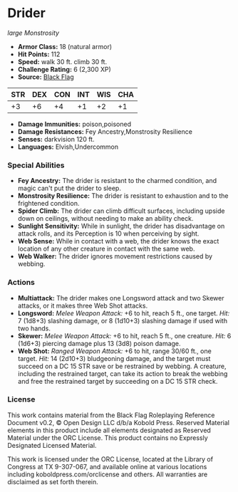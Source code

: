 # Drider

*large* *Monstrosity*

- **Armor Class:** 18 (natural armor)
- **Hit Points:** 112 
- **Speed:** walk 30 ft. climb 30 ft.
- **Challenge Rating:** 6 (2,300 XP)
- **Source:** [Black Flag](https://koboldpress.com/kpstore/product/tovrpg-pg-mv/)

| STR | DEX | CON | INT | WIS | CHA |
| --- | --- | --- | --- | --- | --- |
| +3 | +6 | +4 | +1 | +2 | +1 |

- **Damage Immunities:** poison,poisoned
- **Damage Resistances:** Fey Ancestry,Monstrosity Resilience
- **Senses:** darkvision 120 ft.
- **Languages:** Elvish,Undercommon

### Special Abilities

- **Fey Ancestry:** The drider is resistant to the charmed condition, and magic can't put the drider to sleep.
- **Monstrosity Resilience:** The drider is resistant to exhaustion and to the frightened condition.
- **Spider Climb:** The drider can climb difficult surfaces, including upside down on ceilings, without needing to make an ability check.
- **Sunlight Sensitivity:** While in sunlight, the drider has disadvantage on attack rolls, and its Perception is 10 when perceiving by sight.
- **Web Sense:** While in contact with a web, the drider knows the exact location of any other creature in contact with the same web.
- **Web Walker:** The drider ignores movement restrictions caused by webbing.

### Actions

- **Multiattack:** The drider makes one Longsword attack and two Skewer attacks, or it makes three Web Shot attacks.
- **Longsword:** _Melee Weapon Attack:_ +6 to hit, reach 5 ft., one target. _Hit:_ 7 (1d8+3) slashing damage, or 8 (1d10+3) slashing damage if used with two hands.
- **Skewer:** _Melee Weapon Attack:_ +6 to hit, reach 5 ft., one creature. _Hit:_ 6 (1d6+3) piercing damage plus 13 (3d8) poison damage.
- **Web Shot:** _Ranged Weapon Attack:_ +6 to hit, range 30/60 ft., one target. _Hit:_ 14 (2d10+3) bludgeoning damage, and the target must succeed on a DC 15 STR save or be restrained by webbing. A creature, including the restrained target, can take its action to break the webbing and free the restrained target by succeeding on a DC 15 STR check.


### License

This work contains material from the Black Flag Roleplaying Reference Document v0.2, © Open Design LLC d/b/a Kobold Press. Reserved Material elements in this product include all elements designated as Reserved Material under the ORC License. This product contains no Expressly Designated Licensed Material.

This work is licensed under the ORC License, located at the Library of Congress at TX 9-307-067, and available online at various locations including koboldpress.com/orclicense and others. All warranties are disclaimed as set forth therein.
